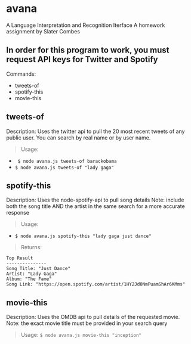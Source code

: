 # avana
A Language Interpretation and Recognition Iterface
A homework assignment by Slater Combes

## In order for this program to work, you must request API keys for Twitter and Spotify

Commands:
- tweets-of
- spotify-this
- movie-this


tweets-of
-------------
Description: Uses the twitter api to pull the 20 most recent tweets of any public user. You can search by real name or by user name.

> Usage:
- ``` $ node avana.js tweets-of barackobama```
- ``` $ node avana.js tweets-of "lady gaga" ```




spotify-this
-------------
Description: Uses the node-spotify-api to pull song details
Note: include both the song title AND the artist in the same search for a more accurate response

> Usage: 
- ``` $ node avana.js spotify-this "lady gaga just dance" ```

> Returns:
``` 
Top Result
---------------
Song Title: "Just Dance"
Artist: "Lady Gaga"
Album: "The Fame"
Song Link: "https://open.spotify.com/artist/1HY2Jd0NmPuamShAr6KMms"
```


movie-this
-------------
Description: Uses the OMDB api to pull details of the requested movie.
Note: the exact movie title must be provided in your search query

> Usage: ``` $ node avana.js movie-this "inception" ```
